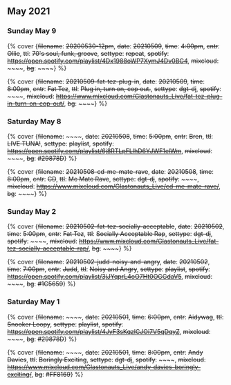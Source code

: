 ## May 2021

### Sunday May 9

{% cover {~~filename~~: ~~20200530-12pm~~, ~~date~~: ~~20210509~~, ~~time~~: ~~4:00pm~~, ~~cntr~~: ~~Ollie~~, ~~ttl~~: ~~70's soul, funk, groove~~, ~~settype~~: ~~repeat~~, ~~spotify~~: ~~https://open.spotify.com/playlist/4Dx1988oWP7XymJ4Dv0BG4~~, ~~mixcloud~~: ~~~~, ~~bg~~: ~~~~} %}

{% cover {~~filename~~: ~~20210509-fat-tez-plug-in~~, ~~date~~: ~~20210509~~, ~~time~~: ~~8:00pm~~, ~~cntr~~: ~~Fat Tez~~, ~~ttl~~: ~~Plug in, turn on, cop out.~~, ~~settype~~: ~~dgt-dj~~, ~~spotify~~: ~~~~, ~~mixcloud~~: ~~https://www.mixcloud.com/Glastonauts_Live/fat-tez-plug-in-turn-on-cop-out/~~, ~~bg~~: ~~~~} %}


### Saturday May 8

{% cover {~~filename~~: ~~~~, ~~date~~: ~~20210508~~, ~~time~~: ~~5:00pm~~, ~~cntr~~: ~~Bren~~, ~~ttl~~: ~~LIVE TUNA!~~, ~~settype~~: ~~playlist~~, ~~spotify~~: ~~https://open.spotify.com/playlist/6j8RTLpFLlhD6YJWF1elWm~~, ~~mixcloud~~: ~~~~, ~~bg~~: ~~#29878D~~} %}

{% cover {~~filename~~: ~~20210508-cd-me-mate-rave~~, ~~date~~: ~~20210508~~, ~~time~~: ~~8:00pm~~, ~~cntr~~: ~~CD~~, ~~ttl~~: ~~Me Mate Rave~~, ~~settype~~: ~~dgt-dj~~, ~~spotify~~: ~~~~, ~~mixcloud~~: ~~https://www.mixcloud.com/Glastonauts_Live/cd-me-mate-rave/~~, ~~bg~~: ~~~~} %}


### Sunday May 2

{% cover {~~filename~~: ~~20210502-fat-tez-socially-acceptable~~, ~~date~~: ~~20210502~~, ~~time~~: ~~5:00pm~~, ~~cntr~~: ~~Fat Tez~~, ~~ttl~~: ~~Socially Acceptable Rap~~, ~~settype~~: ~~dgt-dj~~, ~~spotify~~: ~~~~, ~~mixcloud~~: ~~https://www.mixcloud.com/Glastonauts_Live/fat-tez-socially-acceptable-rap/~~, ~~bg~~: ~~~~} %}

{% cover {~~filename~~: ~~20210502-judd-noisy-and-angry~~, ~~date~~: ~~20210502~~, ~~time~~: ~~7:00pm~~, ~~cntr~~: ~~Judd~~, ~~ttl~~: ~~Noisy and Angry~~, ~~settype~~: ~~playlist~~, ~~spotify~~: ~~https://open.spotify.com/playlist/3jJYqprL4oO7Ht0OGGdaV5~~, ~~mixcloud~~: ~~~~, ~~bg~~: ~~#1C5659~~} %}

### Saturday May 1

{% cover {~~filename~~: ~~~~, ~~date~~: ~~20210501~~, ~~time~~: ~~6:00pm~~, ~~cntr~~: ~~Aidywag~~, ~~ttl~~: ~~Snooker Loopy~~, ~~settype~~: ~~playlist~~, ~~spotify~~: ~~https://open.spotify.com/playlist/4JyF3sKqzlCJOi7V5qDqyZ~~, ~~mixcloud~~: ~~~~, ~~bg~~: ~~#29878D~~} %}

{% cover {~~filename~~: ~~~~, ~~date~~: ~~20210501~~, ~~time~~: ~~8:00pm~~, ~~cntr~~: ~~Andy Davies~~, ~~ttl~~: ~~Boringly Exciting~~, ~~settype~~: ~~dgt-dj~~, ~~spotify~~: ~~~~, ~~mixcloud~~: ~~https://www.mixcloud.com/Glastonauts_Live/andy-davies-boringly-exciting/~~, ~~bg~~: ~~#FF8169~~} %}


